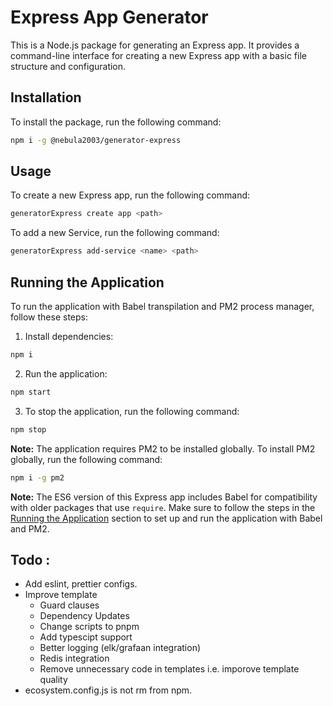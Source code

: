 # Express App Generator

This is a Node.js package for generating an Express app. It provides a command-line interface for creating a new Express app with a basic file structure and configuration.

## Installation

To install the package, run the following command:

```bash
npm i -g @nebula2003/generator-express
```

## Usage

To create a new Express app, run the following command:

```bash
generatorExpress create app <path>
```

To add a new Service, run the following command:

```bash
generatorExpress add-service <name> <path>
```

## Running the Application

To run the application with Babel transpilation and PM2 process manager, follow these steps:

1. Install dependencies:

```bash
npm i
```

2. Run the application:

```bash
npm start
```

3. To stop the application, run the following command:

```bash
npm stop
```

**Note:** The application requires PM2 to be installed globally. To install PM2 globally, run the following command:

```bash
npm i -g pm2
```

**Note:** The ES6 version of this Express app includes Babel for compatibility with older packages that use `require`. Make sure to follow the steps in the [Running the Application](#running-the-application) section to set up and run the application with Babel and PM2.

## Todo :

- Add eslint, prettier configs.
- Improve template
  - Guard clauses
  - Dependency Updates
  - Change scripts to pnpm
  - Add typescipt support
  - Better logging (elk/grafaan integration)
  - Redis integration
  - Remove unnecessary code in templates i.e. imporove template quality
- ecosystem.config.js is not rm from npm.


